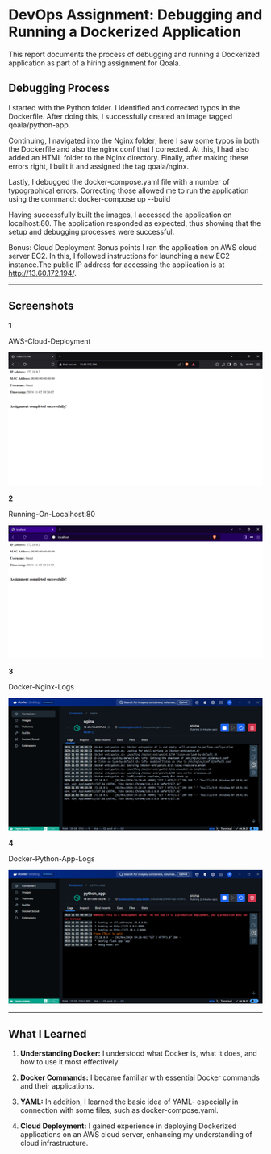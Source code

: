 # DevOps Assignment: Debugging and Running a Dockerized Application

This report documents the process of debugging and running a Dockerized application as part of a hiring assignment for Qoala.

## Debugging Process

I started with the Python folder. I identified and corrected typos in the Dockerfile. After doing this, I successfully created an image tagged qoala/python-app.

Continuing, I navigated into the Nginx folder; here I saw some typos in both the Dockerfile and also the nginx.conf that I corrected. At this, I had also added an HTML folder to the Nginx directory. Finally, after making these errors right, I built it and assigned the tag qoala/nginx.

Lastly, I debugged the docker-compose.yaml file with a number of typographical errors. Correcting those allowed me to run the application using the command: docker-compose up --build

Having successfully built the images, I accessed the application on localhost:80. The application responded as expected, thus showing that the setup and debugging processes were successful.

Bonus: Cloud Deployment
Bonus points I ran the application on AWS cloud server EC2. In this, I followed instructions for launching a new EC2 instance.The public IP address for accessing the application is at http://13.60.172.194/.

---

## Screenshots

**1**

AWS-Cloud-Deployment

![](/screenshots/awsdeployapp.png)

**2**

Running-On-Localhost:80 

![](/screenshots/localhostapp.png)

**3**

Docker-Nginx-Logs

![](/screenshots/docker-nginx-logs.png)

**4**

Docker-Python-App-Logs

![](/screenshots/docker-python-logs.png)

---

## What I Learned

1. **Understanding Docker:**
   I understood what Docker is, what it does, and how to use it most effectively.
   
2. **Docker Commands:**
   I became familiar with essential Docker commands and their applications.

3. **YAML:**
   In addition, I learned the basic idea of YAML- especially in connection with some files, such as docker-compose.yaml.

4. **Cloud Deployment:**
   I gained experience in deploying Dockerized applications on an AWS cloud server, enhancing my understanding of cloud infrastructure.

